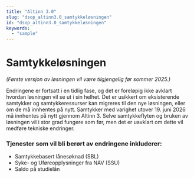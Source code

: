 ```yaml
---
title: "Altinn 3.0"
slug: "dsop_altinn3.0_samtykkeløsningen"
id: "dsop_altinn3.0_samtykkeløsningen"
keywords:
  - "sample"
---
```


# Samtykkeløsningen
*(Første versjon av løsningen vil være tilgjengelig før sommer 2025.)*
<br>

Endringene er fortsatt i en tidlig fase, og det er foreløpig ikke avklart hvordan løsningen vil se ut i sin helhet. Det er usikkert om eksisterende samtykker og samtykkeressurser kan migreres til den nye løsningen, eller om de må innhentes på nytt. Samtykker med varighet utover 19. juni 2026 må innhentes på nytt gjennom Altinn 3. Selve samtykkeflyten og bruken av løsningen vil i stor grad fungere som før, men det er uavklart om dette vil medføre tekniske endringer. 

### Tjenester som vil bli berørt av endringene inkluderer:

- Samtykkebasert lånesøknad (SBL) 
- Syke- og Uføreopplysninger fra NAV (SSU) 
- Saldo på studielån

